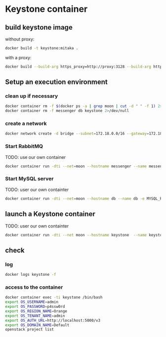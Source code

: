 # Keystone container

## build keystone image

without proxy: 
```bash
docker build -t keystone:mitaka .
```

with a proxy:
```bash
docker build --build-arg https_proxy=http://proxy:3128 --build-arg http_proxy=http://proxy:3128 -t keystone:mitaka .
```


## Setup an execution environment

### clean up if necessary
```bash
docker container rm -f $(docker ps -a | grep moon | cut -d " " -f 1) 2>/dev/null
docker container rm -f messenger db keystone 2>/dev/null
```
 
### create a network
```bash
docker network create -d bridge --subnet=172.18.0.0/16 --gateway=172.18.0.1 moon
```

### Start RabbitMQ
TODO: use our own container 
```bash
docker container run -dti --net=moon --hostname messenger --name messenger -e RABBITMQ_DEFAULT_USER=moon -e RABBITMQ_DEFAULT_PASS=p4sswOrd1 -e RABBITMQ_NODENAME=rabbit@messenger -e RABBITMQ_DEFAULT_VHOST=moon -e RABBITMQ_HIPE_COMPILE=1 -p 5671:5671 -p 5672:5672 -p 8080:15672 rabbitmq:3-management
```


### Start MySQL server
TODO: user our own containter
```bash
docker container run -dti --net=moon --hostname db --name db -e MYSQL_ROOT_PASSWORD=p4sswOrd1 -e MYSQL_DATABASE=moon -e MYSQL_USER=moon -e MYSQL_PASSWORD=p4sswOrd1 -p 3306:3306 mysql:latest
```

## launch a Keystone container
TODO: user our own containter
```bash
docker container run -dti --net moon --hostname keystone  --name keystone  -e DB_HOST=db -e DB_PASSWORD_ROOT=p4sswOrd1 -p 35357:35357 -p 5000:5000 keystone:mitaka
```

## check
### log
```bash
docker logs keystone -f
```


### access to the container
```bash
docker container exec -ti keystone /bin/bash
export OS_USERNAME=admin
export OS_PASSWORD=p4ssw0rd
export OS_REGION_NAME=Orange
export OS_TENANT_NAME=admin
export OS_AUTH_URL=http://localhost:5000/v3
export OS_DOMAIN_NAME=Default
openstack project list
```